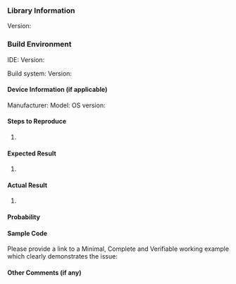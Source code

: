 ### Library Information

Version: 


### Build Environment

IDE:
Version:

Build system:
Version:


#### Device Information (if applicable)

Manufacturer:
Model:
OS version:


#### Steps to Reproduce

1. 


#### Expected Result

1. 


#### Actual Result

1. 


#### Probability



#### Sample Code

Please provide a link to a Minimal, Complete and Verifiable working example which clearly demonstrates the issue:



#### Other Comments (if any)


